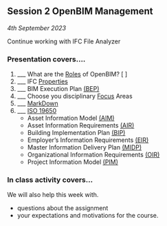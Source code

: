 ## Session 2 OpenBIM Management

*4th September 2023*

Continue working with IFC File Analyzer

### Presentation covers....

1. ___ What are the [Roles] of OpenBIM? [ ]
1. ___ IFC [Properties](/41934/Concepts/Properties)
1. ___ BIM Execution Plan [(BEP)](/41934/Concepts/BIMExecutionPlan)
1. ___ Choose you disciplinary [Focus] Areas
1. ___ [MarkDown](/41934/Concepts/MarkDown)
1. ___ [ISO 19650](/41934/Concepts/ISO19650)
   * Asset Information Model [(AIM)](/41934/Concepts/AIM)
   * Asset Information Requirements [(AIR)](/41934/Concepts/AIR)
   * Building Implementation Plan [(BIP)](/41934/Concepts/BIP)
   * Employer’s Information Requirements [(EIR)​](/41934/Concepts/EIR)
   * Master Information Delivery Plan [(MIDP)](/41934/Concepts/MIDP)
   * Organizational Information Requirements [(OIR)​](/41934/Concepts/OIR)
   * Project Information Model [(PIM)](/41934/Concepts/PIM)
  
### In class activity covers...

We will also help this week with.
* questions about the assignment
* your expectations and motivations for the course.

[Roles]: /41934/Roles
[Focus]: /41934/Focus
